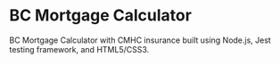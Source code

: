 # BC Mortgage Calculator

BC Mortgage Calculator with CMHC insurance built using Node.js, Jest testing framework, and HTML5/CSS3.
